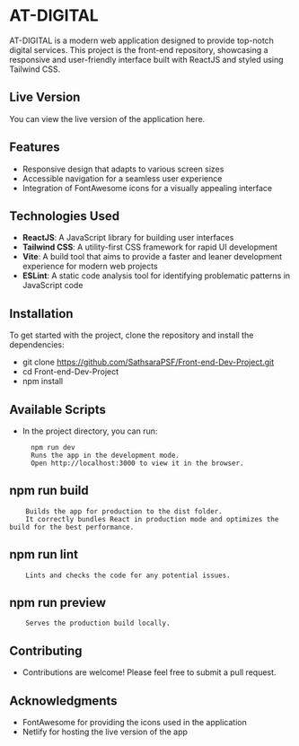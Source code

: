 # AT-DIGITAL

AT-DIGITAL is a modern web application designed to provide top-notch digital services. This project is the front-end repository, showcasing a responsive and user-friendly interface built with ReactJS and styled using Tailwind CSS.

## Live Version

You can view the live version of the application here.

## Features

- Responsive design that adapts to various screen sizes
- Accessible navigation for a seamless user experience
- Integration of FontAwesome icons for a visually appealing interface

## Technologies Used

- **ReactJS**: A JavaScript library for building user interfaces
- **Tailwind CSS**: A utility-first CSS framework for rapid UI development
- **Vite**: A build tool that aims to provide a faster and leaner development experience for modern web projects
- **ESLint**: A static code analysis tool for identifying problematic patterns in JavaScript code

## Installation

To get started with the project, clone the repository and install the dependencies:

- git clone https://github.com/SathsaraPSF/Front-end-Dev-Project.git
- cd Front-end-Dev-Project
- npm install

## Available Scripts

- In the project directory, you can run:

        npm run dev
        Runs the app in the development mode.
        Open http://localhost:3000 to view it in the browser.

## npm run build
        Builds the app for production to the dist folder.
        It correctly bundles React in production mode and optimizes the build for the best performance.

## npm run lint
        Lints and checks the code for any potential issues.

## npm run preview
        Serves the production build locally.

## Contributing

- Contributions are welcome! Please feel free to submit a pull request.

## Acknowledgments

- FontAwesome for providing the icons used in the application
- Netlify for hosting the live version of the app
